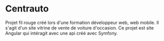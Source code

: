 # Centrauto

Projet fil rouge créé lors d'une formation développeur web, web mobile. Il s'agit d'un site vitrine de vente de voiture d'occasion. Ce projet est site Angular qui intéragit avec une api créé avec Symfony.



